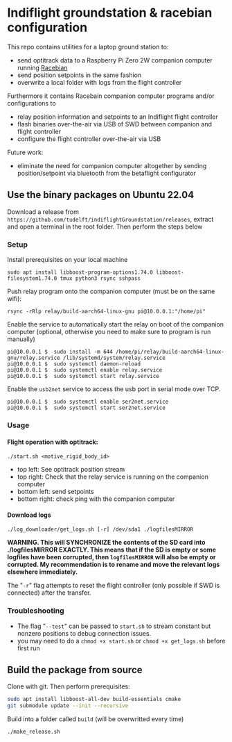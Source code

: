 # Indiflight groundstation & racebian configuration

This repo contains utilities for a laptop ground station to:
- send optitrack data to a Raspberry Pi Zero 2W companion computer running [Racebian](github.com/tblaha/Racebian)
- send position setpoints in the same fashion
- overwrite a local folder with logs from the flight controller

Furthermore it contains Racebain companion computer programs and/or configurations to
- relay position information and setpoints to an Indiflight flight controller
- flash binaries over-the-air via USB of SWD between companion and flight controller
- configure the flight controller over-the-air via USB

Future work:
- eliminate the need for companion computer altogether by sending position/setpoint via bluetooth from the betaflight configurator


## Use the binary packages on Ubuntu 22.04

Download a release from `https://github.com/tudelft/indiflightGroundstation/releases`, extract and open a terminal in the root folder. Then perform the steps below

### Setup

Install prerequisites on your local machine

    sudo apt install libboost-program-options1.74.0 libboost-filesystem1.74.0 tmux python3 rsync sshpass

Push relay program onto the companion computer (must be on the same wifi):

    rsync -rRlp relay/build-aarch64-linux-gnu pi@10.0.0.1:"/home/pi"

Enable the service to automatically start the relay on boot of the companion computer (optional, otherwise you need to make sure to program is run manually)

    pi@10.0.0.1 $  sudo install -m 644 /home/pi/relay/build-aarch64-linux-gnu/relay.service /lib/systemd/system/relay.service
    pi@10.0.0.1 $  sudo systemctl daemon-reload
    pi@10.0.0.1 $  sudo systemctl enable relay.service
    pi@10.0.0.1 $  sudo systemctl start relay.service

Enable the `usb2net` service to access the usb port in serial mode over TCP.

    pi@10.0.0.1 $  sudo systemctl enable ser2net.service
    pi@10.0.0.1 $  sudo systemctl start ser2net.service

### Usage

#### Flight operation with optitrack:

    ./start.sh <motive_rigid_body_id>

- top left: See optitrack position stream
- top right: Check that the relay service is running on the companion computer
- bottom left: send setpoints
- bottom right: check ping with the companion computer


#### Download logs

    ./log_downloader/get_logs.sh [-r] /dev/sda1 ./logfilesMIRROR

**WARNING. This will SYNCHRONIZE the contents of the SD card into ./logfilesMIRROR EXACTLY. This means that if the SD is empty or some logfiles have been corrupted, then `logfilesMIRROR` will also be empty or corrupted. My recommendation is to rename and move the relevant logs elsewhere immediately.**

The "`-r`" flag attempts to reset the flight controller (only possible if SWD is connected) after the transfer.


### Troubleshooting

- The flag "`--test`" can be passed to `start.sh` to stream constant but nonzero positions to debug connection issues.
- you may need to do a `chmod +x start.sh` or `chmod +x get_logs.sh` before first run


## Build the package from source

Clone with git. Then perform prerequisites:
```sh
sudo apt install libboost-all-dev build-essentials cmake
git submodule update --init --recursive
```

Build into a folder called `build` (will be overwritted every time)
```sh
./make_release.sh
```

